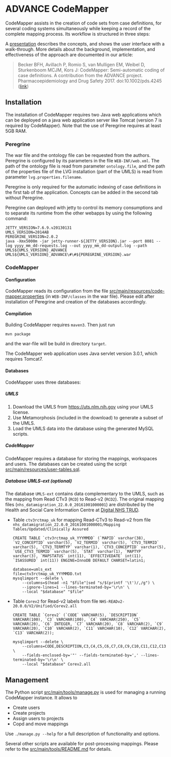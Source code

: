 # ADVANCE CodeMapper

CodeMapper assists in the creation of code sets from case definitions, for several coding
systems simultaneously while keeping a record of the complete mapping process. Its
workflow is structured in three steps:

A [presentation](https://docs.google.com/presentation/d/1vo94NxADoJAMTQDbzK7QRDy9IvfMHZdBiyzdsqecJA0/edit?usp=sharing)
describes the concepts, and shows the user interface with a walk-through. More details
about the background, implementation, and effectiveness of the approach are documented in
our article:

> Becker BFH, Avillach P, Romio S, van Mulligen EM, Weibel D, Sturkenboom MCJM, Kors J:
> CodeMapper: Semi-automatic coding of case definitions. A contribution from the ADVANCE
> project. Pharmacoepidemiology and Drug Safety 2017. doi:10.1002/pds.4245
> ([link](http://onlinelibrary.wiley.com/doi/10.1002/pds.4245/full))

## Installation

The installation of CodeMapper requires two Java web applications which can be deployed on
a java web application server like Tomcat (version 7 is required by CodeMapper). Note that
the use of Peregrine requires at least 5GB RAM.

### Peregrine

The war file and the ontology file can be requested from the authors. Peregrine is
configured by its parameters in the file `WEB-INF/web.xml`. The path of the ontology file
is read from parameter `ontology.file`, and the path of the properties file of the LVG
installation (part of the UMLS) is read from parameter `lvg.properties.filename`.

Peregrine is only required for the automatic indexing of case definitions in the first tab
of the application. Concepts can be added in the second tab without Peregrine.

Peregrine can deployed with jetty to control its memory consumptions and to separate its
runtime from the other webapps by using the following command:

    JETTY_VERSION=7.6.9.v20130131
    UMLS_VERSION=2014AB
    PEREGRINE_VERSION=2.0.2
    java -Xmx5000m -jar jetty-runner-${JETTY_VERSION}.jar --port 8081 --log yyyy_mm_dd-requests.log --out yyyy_mm_dd-output.log --path UMLS${UMLS_VERSION}_ADVANCE UMLS${UMLS_VERSION}_ADVANCE\#\#${PEREGRINE_VERSION}.war 

### CodeMapper

#### Configuration

CodeMapper reads its configuration from the file
[src/main/resources/code-mapper.properties](src/main/resources/code-mapper.properties) (in
`WEB-INF/classes` in the war file). Please edit after installation of Peregrine and
creation of the databases accordingly.

#### Compilation

Building CodeMapper requires `maven3`. Then just run

    mvn package
    
and the war-file will be build in directory `target`.

The CodeMapper web application uses Java servlet version 3.0.1, which requires Tomcat7.

#### Databases

CodeMapper uses three databases:

##### UMLS

1. Download the UMLS from <https://uts.nlm.nih.gov> using your UMLS license.
2. Use Metamorphosis (included in the download) to generate a subset of the UMLS.
3. Load the UMLS data into the database using the generated MySQL scripts.

##### CodeMapper

CodeMapper requires a database for storing the mappings, workspaces and users. The
databases can be created using the script
[src/main/resources/user-tables.sql](src/main/resources/user-tables.sql).

##### Database UMLS-ext (optional)

The database `UMLS-ext` contains data complementary to the UMLS, such as the mapping from
Read CTv3 (`RCD`) to Read-v2 (`RCD2`). The original mapping files
(`nhs_datamigration_22.0.0_20161001000001`) are distributed by the Health and Social Care
Information Centre at [Digital NHS TRUD](https://isd.digital.nhs.uk/).

- Table `ctv3rctmap_uk` for mapping Read-CTv3 to Read-v2 from file
  `nhs_datamigration_22.0.0_20161001000001/Mapping Tables/Updated/Clinically Assured`

      CREATE TABLE `ctv3rctmap_uk_YYYMMDD` (`MAPID` varchar(38), `V2_CONCEPTID` varchar(5), `V2_TERMID` varchar(5), `CTV3_TERMID` varchar(5), `CTV3_TERMTYP` varchar(1), `CTV3_CONCEPTID` varchar(5), `USE_CTV3_TERMID` varchar(5), `STAT` varchar(1), `MAPTYP` varchar(3), `MAPSTATUS` int(11), `EFFECTIVEDATE` int(11), `ISASSURED` int(11)) ENGINE=InnoDB DEFAULT CHARSET=latin1;

      database=umls_ext
      file=ctv3rctmap_uk_YYYMMDD.txt
      mysqlimport --delete \
          --columns=$(head -n1 "$file"|sed "s/$(printf '\t')/,/g") \
          --ignore-lines=1 --lines-terminated-by='\r\n' \
          --local "$database" "$file"

- Table `Corev2` for Read-v2 labels from file `NHS-READv2-20.0.0/V2/Unified/Corev2.all`

      CREATE TABLE `Corev2` (`CODE` VARCHAR(5), `DESCRIPTION` VARCHAR(100), `C3` VARCHAR(100), `C4` VARCHAR(250), `C5` VARCHAR(20), `C6` INTEGER, `C7` VARCHAR(20), `C8` VARCHAR(2), `C9` VARCHAR(20), `C10` VARCHAR(2), `C11` VARCHAR(10), `C12` VARCHAR(2), `C13` VARCHAR(2));

  	  mysqlimport --delete \
          --columns=CODE,DESCRIPTION,C3,C4,C5,C6,C7,C8,C9,C10,C11,C12,C13 \
          --fields-enclosed-by='"' --fields-terminated-by=',' --lines-terminated-by='\r\n' \
          --local "$database" Corev2.all

## Management

The Python script [src/main/tools/manage.py](src/main/tools/manage.py) is used for
managing a running CodeMapper instance. It allows to 

- Create users
- Create projects
- Assign users to projects
- Copd and move mappings

Use `./manage.py --help` for a full description of functionality and options.

Several other scripts are available for post-processing mappings. Please refer to the
[src/main/tools/README.md](src/main/tools/README.md) for details.
